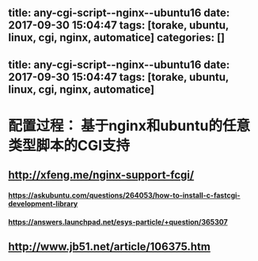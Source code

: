 title: any-cgi-script--nginx--ubuntu16
date: 2017-09-30 15:04:47
tags: [torake, ubuntu, linux, cgi, nginx, automatice]
categories: []
---
title: any-cgi-script--nginx--ubuntu16
date: 2017-09-30 15:04:47
tags: [torake, ubuntu, linux, cgi, nginx, automatice]
---
# 配置过程： 基于nginx和ubuntu的任意类型脚本的CGI支持
## http://xfeng.me/nginx-support-fcgi/
#### https://askubuntu.com/questions/264053/how-to-install-c-fastcgi-development-library
#### https://answers.launchpad.net/esys-particle/+question/365307
## http://www.jb51.net/article/106375.htm
